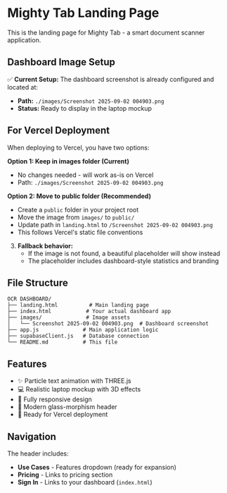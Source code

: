 # Mighty Tab Landing Page

This is the landing page for Mighty Tab - a smart document scanner application.

## Dashboard Image Setup

✅ **Current Setup:**
The dashboard screenshot is already configured and located at:
- **Path:** `./images/Screenshot 2025-09-02 004903.png`
- **Status:** Ready to display in the laptop mockup

## For Vercel Deployment

When deploying to Vercel, you have two options:

**Option 1: Keep in images folder (Current)**
- No changes needed - will work as-is on Vercel
- Path: `./images/Screenshot 2025-09-02 004903.png`

**Option 2: Move to public folder (Recommended)**
- Create a `public` folder in your project root
- Move the image from `images/` to `public/`
- Update path in `landing.html` to `/Screenshot 2025-09-02 004903.png`
- This follows Vercel's static file conventions

3. **Fallback behavior:**
   - If the image is not found, a beautiful placeholder will show instead
   - The placeholder includes dashboard-style statistics and branding

## File Structure
```
OCR DASHBOARD/
├── landing.html          # Main landing page
├── index.html           # Your actual dashboard app
├── images/              # Image assets
│   └── Screenshot 2025-09-02 004903.png  # Dashboard screenshot
├── app.js              # Main application logic
├── supabaseClient.js   # Database connection
└── README.md           # This file
```

## Features

- ✨ Particle text animation with THREE.js
- 💻 Realistic laptop mockup with 3D effects
- 📱 Fully responsive design
- 🎨 Modern glass-morphism header
- 🚀 Ready for Vercel deployment

## Navigation

The header includes:
- **Use Cases** - Features dropdown (ready for expansion)
- **Pricing** - Links to pricing section
- **Sign In** - Links to your dashboard (`index.html`)